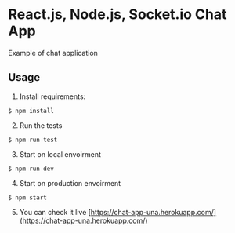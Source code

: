 # React.js, Node.js, Socket.io Chat App

Example of chat application

## Usage

1. Install requirements:

```shell
$ npm install
```

2. Run the tests

```shell
$ npm run test
```

3. Start on local envoirment

```shell
$ npm run dev
```

4. Start on production envoirment

```shell
$ npm start
```

5. You can check it live [https://chat-app-una.herokuapp.com/](https://chat-app-una.herokuapp.com/)
